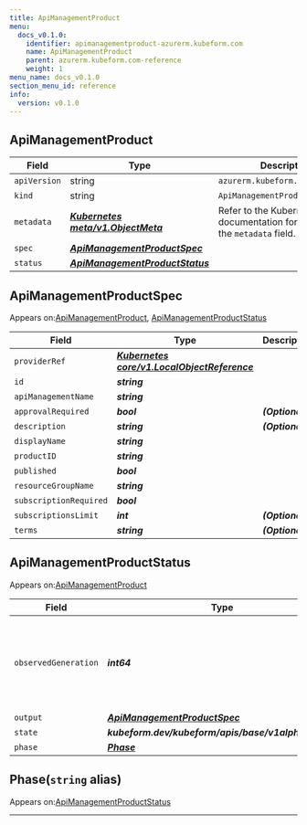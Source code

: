 ```yaml
---
title: ApiManagementProduct
menu:
  docs_v0.1.0:
    identifier: apimanagementproduct-azurerm.kubeform.com
    name: ApiManagementProduct
    parent: azurerm.kubeform.com-reference
    weight: 1
menu_name: docs_v0.1.0
section_menu_id: reference
info:
  version: v0.1.0
---
```


## ApiManagementProduct
| Field | Type | Description |
| ------ | ----- | ----------- |
| `apiVersion` | string | `azurerm.kubeform.com/v1alpha1` |
|    `kind` | string | `ApiManagementProduct` |
| `metadata` | ***[Kubernetes meta/v1.ObjectMeta](https://kubernetes.io/docs/reference/generated/kubernetes-api/v1.13/#objectmeta-v1-meta)***|Refer to the Kubernetes API documentation for the fields of the `metadata` field.|
| `spec` | ***[ApiManagementProductSpec](#apimanagementproductspec)***||
| `status` | ***[ApiManagementProductStatus](#apimanagementproductstatus)***||
## ApiManagementProductSpec

Appears on:[ApiManagementProduct](#apimanagementproduct), [ApiManagementProductStatus](#apimanagementproductstatus)

| Field | Type | Description |
| ------ | ----- | ----------- |
| `providerRef` | ***[Kubernetes core/v1.LocalObjectReference](https://kubernetes.io/docs/reference/generated/kubernetes-api/v1.13/#localobjectreference-v1-core)***||
| `id` | ***string***||
| `apiManagementName` | ***string***||
| `approvalRequired` | ***bool***| ***(Optional)*** |
| `description` | ***string***| ***(Optional)*** |
| `displayName` | ***string***||
| `productID` | ***string***||
| `published` | ***bool***||
| `resourceGroupName` | ***string***||
| `subscriptionRequired` | ***bool***||
| `subscriptionsLimit` | ***int***| ***(Optional)*** |
| `terms` | ***string***| ***(Optional)*** |
## ApiManagementProductStatus

Appears on:[ApiManagementProduct](#apimanagementproduct)

| Field | Type | Description |
| ------ | ----- | ----------- |
| `observedGeneration` | ***int64***| ***(Optional)*** Resource generation, which is updated on mutation by the API Server.|
| `output` | ***[ApiManagementProductSpec](#apimanagementproductspec)***| ***(Optional)*** |
| `state` | ***kubeform.dev/kubeform/apis/base/v1alpha1.State***| ***(Optional)*** |
| `phase` | ***[Phase](#phase)***| ***(Optional)*** |
## Phase(`string` alias)

Appears on:[ApiManagementProductStatus](#apimanagementproductstatus)

---
